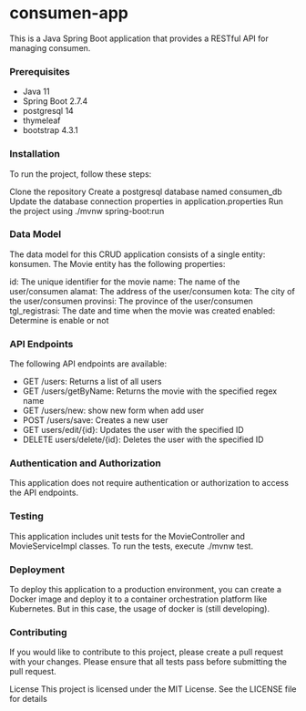 # consumen-app

This is a Java Spring Boot application that provides a RESTful API for managing consumen.

### Prerequisites
- Java 11
- Spring Boot 2.7.4
- postgresql 14
- thymeleaf
- bootstrap 4.3.1
### Installation
To run the project, follow these steps:

Clone the repository
Create a postgresql database named consumen_db
Update the database connection properties in application.properties
Run the project using ./mvnw spring-boot:run
### Data Model
The data model for this CRUD application consists of a single entity: konsumen. The Movie entity has the following properties:

id: The unique identifier for the movie
name: The name of the user/consumen
alamat: The address of the user/consumen
kota: The city of the user/consumen
provinsi: The province of the user/consumen
tgl_registrasi: The date and time when the movie was created
enabled: Determine is enable or not
### API Endpoints
The following API endpoints are available:

- GET /users: Returns a list of all users
- GET /users/getByName: Returns the movie with the specified regex name
- GET /users/new: show new form when add user
- POST /users/save: Creates a new user
- GET users/edit/{id}: Updates the user with the specified ID
- DELETE users/delete/{id}: Deletes the user with the specified ID
### Authentication and Authorization
This application does not require authentication or authorization to access the API endpoints.

### Testing
This application includes unit tests for the MovieController and MovieServiceImpl classes. To run the tests, execute ./mvnw test.

### Deployment
To deploy this application to a production environment, you can create a Docker image and deploy it to a container orchestration platform like Kubernetes. But in this case, the usage of docker is (still developing).

### Contributing
If you would like to contribute to this project, please create a pull request with your changes. Please ensure that all tests pass before submitting the pull request.

License
This project is licensed under the MIT License. See the LICENSE file for details
